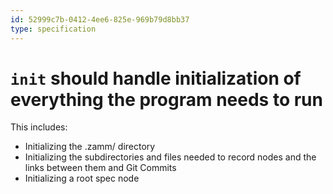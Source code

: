 ```yaml
---
id: 52999c7b-0412-4ee6-825e-969b79d8bb37
type: specification
---
```


# `init` should handle initialization of everything the program needs to run

This includes:

- Initializing the .zamm/ directory
- Initializing the subdirectories and files needed to record nodes and the links between them and Git Commits
- Initializing a root spec node
